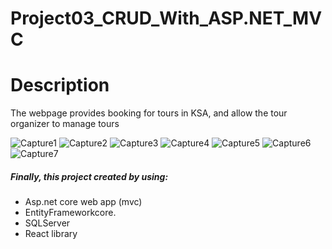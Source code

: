 # Project03_CRUD_With_ASP.NET_MVC

<div >



# Description  
The webpage provides booking for tours in KSA, and allow the tour organizer to manage tours

![Capture1](https://user-images.githubusercontent.com/82495629/121799287-ee661d00-cc33-11eb-9ac8-a87c7c63cdd5.PNG)
![Capture2](https://user-images.githubusercontent.com/82495629/121799289-f4f49480-cc33-11eb-8b01-17667ad1f4f5.PNG)
![Capture3](https://user-images.githubusercontent.com/82495629/121799295-fa51df00-cc33-11eb-8201-b4c9964ab181.PNG)
![Capture4](https://user-images.githubusercontent.com/82495629/121799302-00e05680-cc34-11eb-8a8d-c64809f14e89.PNG)
![Capture5](https://user-images.githubusercontent.com/82495629/121799314-105f9f80-cc34-11eb-8787-719c0e7dc0d8.PNG)
![Capture6](https://user-images.githubusercontent.com/82495629/121799320-16558080-cc34-11eb-89f7-95ecddeb40b1.PNG)
![Capture7](https://user-images.githubusercontent.com/82495629/121799324-1ce3f800-cc34-11eb-9e9e-720bf55ce7bd.PNG)

##### Finally, this project created by using:
* Asp.net core web app (mvc) 
* EntityFrameworkcore.
* SQLServer
* React  library

    
</div>
